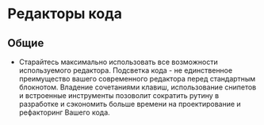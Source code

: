 #  Редакторы кода

## Общие

* Старайтесь максимально использовать все возможности используемого редактора. 
    Подсветка кода - не единственное преимущество вашего современного редактора перед стандартным блокнотом.
    Владение сочетаниями клавиш, использование снипетов и встроенные инструменты позоволит сократить рутину в разработке и сэкономить больше времени на проектирование и рефакторинг Вашего кода.
